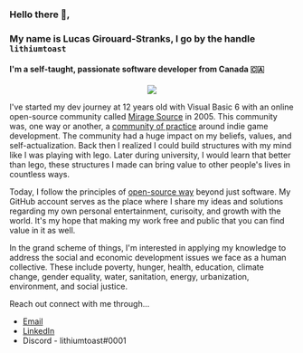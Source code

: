 ### Hello there :wave:,

### My name is Lucas Girouard-Stranks, I go by the handle `lithiumtoast`

#### I'm a self-taught, passionate software developer from Canada :canada:

<p align="center">
    <img src="https://github-readme-stats.vercel.app/api?username=lithiumtoast&show_icons=true&theme=dark"/>
</p>

I've started my dev journey at 12 years old with Visual Basic 6 with an online open-source community called [Mirage Source](https://www.youtube.com/watch?v=z5JaByOWNcg) in 2005. This community was, one way or another, a [community of practice](https://en.wikipedia.org/wiki/Community_of_practice) around indie game development. The community had a huge impact on my beliefs, values, and self-actualization. Back then I realized I could build structures with my mind like I was playing with lego. Later during university, I would learn that better than lego, these structures I made can bring value to other people's lives in countless ways.

Today, I follow the principles of [open-source way](https://www.theopensourceway.org) beyond just software. My GitHub account serves as the place where I share my ideas and solutions regarding my own personal entertainment, curisoity, and growth with the world. It's my hope that making my work free and public that you can find value in it as well.

In the grand scheme of things, I'm interested in applying my knowledge to address the social and economic development issues we face as a human collective. These include poverty, hunger, health, education, climate change, gender equality, water, sanitation, energy, urbanization, environment, and social justice. 

Reach out connect with me through...
- [Email](mailto:lustranks@gmail.com?subject=[GitHub]%20Connect)
- [LinkedIn](https://www.linkedin.com/in/lithiumtoast)
- Discord - lithiumtoast#0001
